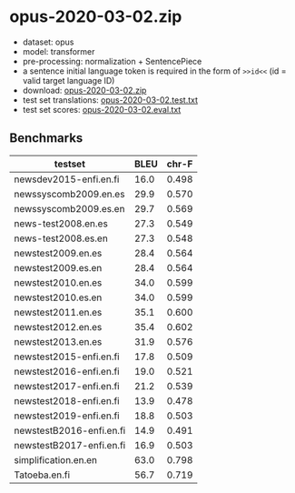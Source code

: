 # opus-2020-03-02.zip

* dataset: opus
* model: transformer
* pre-processing: normalization + SentencePiece
* a sentence initial language token is required in the form of `>>id<<` (id = valid target language ID)
* download: [opus-2020-03-02.zip](https://object.pouta.csc.fi/OPUS-MT-models/en+el+es+fi-en+el+es+fi/opus-2020-03-02.zip)
* test set translations: [opus-2020-03-02.test.txt](https://object.pouta.csc.fi/OPUS-MT-models/en+el+es+fi-en+el+es+fi/opus-2020-03-02.test.txt)
* test set scores: [opus-2020-03-02.eval.txt](https://object.pouta.csc.fi/OPUS-MT-models/en+el+es+fi-en+el+es+fi/opus-2020-03-02.eval.txt)

## Benchmarks

| testset               | BLEU  | chr-F |
|-----------------------|-------|-------|
| newsdev2015-enfi.en.fi 	| 16.0 	| 0.498 |
| newssyscomb2009.en.es 	| 29.9 	| 0.570 |
| newssyscomb2009.es.en 	| 29.7 	| 0.569 |
| news-test2008.en.es 	| 27.3 	| 0.549 |
| news-test2008.es.en 	| 27.3 	| 0.548 |
| newstest2009.en.es 	| 28.4 	| 0.564 |
| newstest2009.es.en 	| 28.4 	| 0.564 |
| newstest2010.en.es 	| 34.0 	| 0.599 |
| newstest2010.es.en 	| 34.0 	| 0.599 |
| newstest2011.en.es 	| 35.1 	| 0.600 |
| newstest2012.en.es 	| 35.4 	| 0.602 |
| newstest2013.en.es 	| 31.9 	| 0.576 |
| newstest2015-enfi.en.fi 	| 17.8 	| 0.509 |
| newstest2016-enfi.en.fi 	| 19.0 	| 0.521 |
| newstest2017-enfi.en.fi 	| 21.2 	| 0.539 |
| newstest2018-enfi.en.fi 	| 13.9 	| 0.478 |
| newstest2019-enfi.en.fi 	| 18.8 	| 0.503 |
| newstestB2016-enfi.en.fi 	| 14.9 	| 0.491 |
| newstestB2017-enfi.en.fi 	| 16.9 	| 0.503 |
| simplification.en.en 	| 63.0 	| 0.798 |
| Tatoeba.en.fi 	| 56.7 	| 0.719 |

